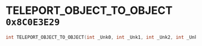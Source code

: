 # TELEPORT_OBJECT_TO_OBJECT `0x8C0E3E29`

```cpp
int TELEPORT_OBJECT_TO_OBJECT(int _Unk0, int _Unk1, int _Unk2, int _Unk3, int _Unk4, int _Unk5, int _Unk6, int _Unk7, int _Unk8);
```